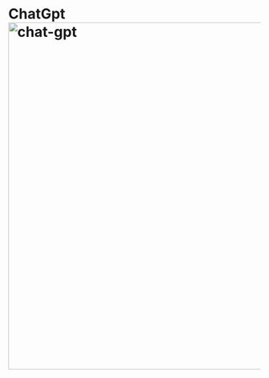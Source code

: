 # ChatGpt<img width="692" alt="chat-gpt" src="https://user-images.githubusercontent.com/107386589/224998054-6efc8700-ec5e-420c-9c2e-190bfcba4c8c.png">
